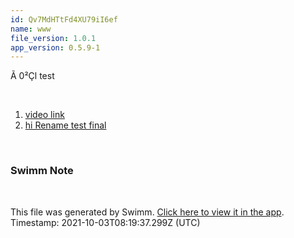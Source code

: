 ```yaml
---
id: Qv7MdHTtFd4XU79iI6ef
name: www
file_version: 1.0.1
app_version: 0.5.9-1
---
```


<!-- Intro - Do not remove this comment --> 
 Ã 0²Çl test

<br/>

<!-- Steps - Do not remove this comment --> 
1. [video link](https://www.youtube.com/watch?v=DkGV5F4XnfQ) 
2. [hi Rename test final](hi-rename-test-final.0RPUs.sw.md) 


<br/>

<!-- THIS IS AN AUTOGENERATED SECTION. DO NOT EDIT THIS SECTION DIRECTLY -->
### Swimm Note



<br/>

This file was generated by Swimm. [Click here to view it in the app](http://localhost:5000/#/repos/Z2l0aHViJTNBJTNBc3ItZXh0ZW5zaW9uJTNBJTNBZG91ZWs=/docs/Qv7MdHTtFd4XU79iI6ef). Timestamp: 2021-10-03T08:19:37.299Z (UTC)
